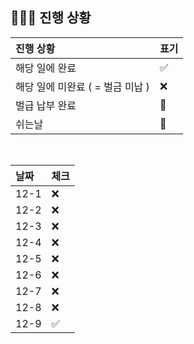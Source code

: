 ## 🧑🏻‍💻 진행 상황

| 진행 상황            | 표기  |
|:-----------------|:----|
| 해당 일에 완료      | ✅   |
| 해당 일에 미완료 ( = 벌금 미납 )    | ❌   |
| 벌급 납부 완료 | 🔺 |
| 쉬는날 | 🥳 |


<br>

| 날짜  | 체크 |
|:------|:----|
| 12-1 | ❌ |
| 12-2 | ❌ |
| 12-3 | ❌ |
| 12-4 | ❌ |
| 12-5 | ❌ |
| 12-6 | ❌ |
| 12-7 | ❌ |
| 12-8 | ❌ |
| 12-9 | ✅ |
